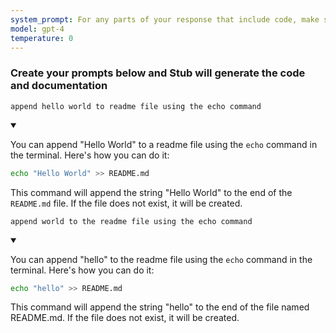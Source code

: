 ```yaml
---
system_prompt: For any parts of your response that include code, make sure to include the filename along with the backtick and the code snippets. For any environment variables, use stubuser and stubpassword as the login. For any commands, auto confirm any prompts on stdin. 
model: gpt-4
temperature: 0
---
```




### Create your prompts below and Stub will generate the code and documentation


```stub
append hello world to readme file using the echo command
```

<details open id="ce809e43e17ff50d7fb0368f2466a936">
<summary></summary>

You can append "Hello World" to a readme file using the `echo` command in the terminal. Here's how you can do it:

```bash
echo "Hello World" >> README.md
```

This command will append the string "Hello World" to the end of the `README.md` file. If the file does not exist, it will be created.
</details>



















```stub
append world to the readme file using the echo command
```



<details open id="9dc4c755d11cfdf7fae3d6cb1599e337">
<summary></summary>

You can append "hello" to the readme file using the `echo` command in the terminal. Here's how you can do it:

```bash
echo "hello" >> README.md
```

This command will append the string "hello" to the end of the file named README.md. If the file does not exist, it will be created.
</details>

